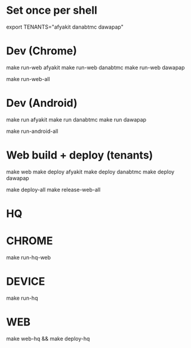 # Set once per shell

export TENANTS="afyakit danabtmc dawapap"

# Dev (Chrome)

make run-web afyakit
make run-web danabtmc
make run-web dawapap

make run-web-all

# Dev (Android)

make run afyakit
make run danabtmc
make run dawapap

make run-android-all

# Web build + deploy (tenants)

make web
make deploy afyakit
make deploy danabtmc
make deploy dawapap

make deploy-all
make release-web-all

# HQ

# CHROME

make run-hq-web

# DEVICE

make run-hq

# WEB

make web-hq && make deploy-hq
